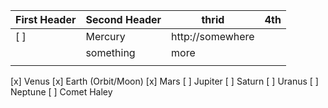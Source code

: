 First Header | Second Header | thrid | 4th
------------ | ------------- | ------------- | -------------
[ ] | Mercury | http://somewhere |
||something | more
| | 
[x]  Venus
[x]  Earth (Orbit/Moon)
[x]  Mars
[ ]  Jupiter
[ ]  Saturn
[ ]  Uranus 
[ ]  Neptune
[ ]  Comet Haley
